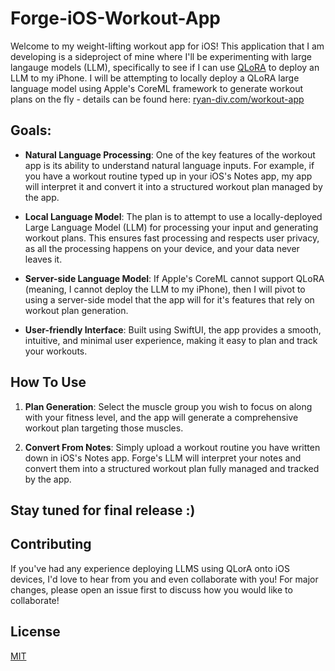 # Forge-iOS-Workout-App

Welcome to my weight-lifting workout app for iOS! This application that I am developing is a sideproject of mine where I'll be experimenting with large langauge models (LLM), specifically to see if I can use [QLoRA](https://huggingface.co/blog/4bit-transformers-bitsandbytes) to deploy an LLM to my iPhone. 
I will be attempting to locally deploy a QLoRA large language model using Apple's CoreML framework to generate workout plans on the fly - details can be found here: [ryan-div.com/workout-app](https://www.ryan-div.com/side-projects-freelancing-gigs/watchos-workout-app) 

## Goals:

- **Natural Language Processing**: One of the key features of the workout app is its ability to understand natural language inputs. For example, if you have a workout routine typed up in your iOS's Notes app, my app will interpret it and convert it into a structured workout plan managed by the app. 

- **Local Language Model**: The plan is to attempt to use a locally-deployed Large Language Model (LLM) for processing your input and generating workout plans. This ensures fast processing and respects user privacy, as all the processing happens on your device, and your data never leaves it. 

- **Server-side Language Model**: If Apple's CoreML cannot support QLoRA (meaning, I cannot deploy the LLM to my iPhone), then I will pivot to using a server-side model that the app will for it's features that rely on workout plan generation.

- **User-friendly Interface**: Built using SwiftUI, the app provides a smooth, intuitive, and minimal user experience, making it easy to plan and track your workouts.

## How To Use

1. **Plan Generation**: Select the muscle group you wish to focus on along with your fitness level, and the app will generate a comprehensive workout plan targeting those muscles.

2. **Convert From Notes**: Simply upload a workout routine you have written down in iOS's Notes app. Forge's LLM will interpret your notes and convert them into a structured workout plan fully managed and tracked by the app.

## **Stay tuned for final release :)**

## Contributing

If you've had any experience deploying LLMS using QLorA onto iOS devices, I'd love to hear from you and even collaborate with you! For major changes, please open an issue first to discuss how you would like to collaborate!

## License

[MIT](https://choosealicense.com/licenses/mit/)
